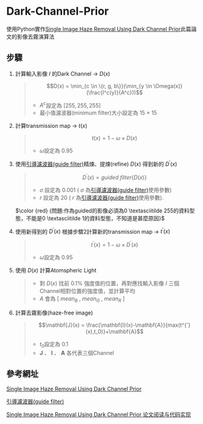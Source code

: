 # Dark-Channel-Prior
使用Python實作[Single Image Haze Removal Using Dark Channel Prior](https://ieeexplore.ieee.org/document/5567108)此篇論文的影像去霧演算法


步驟
---
1. 計算輸入影像 $I$ 的Dark Channel $\rightarrow$ $D(x)$
    
    >$$D(x) = \min_{c \in \{r, g, b\}}(\min_{y \in \Omega(x)} (\frac{I^c(y)}{A^c}))$$
    >* $A^c$設定為 $[255,255,255]$
    >* 最小值濾波器(minimum filter)大小設定為 $15$ $\times$ $15$

2. 計算transmission map $\rightarrow$ $t(x)$
    
    >$$t(x) = 1-\omega\times D(x)$$
    >* $\omega$設定為 $0.95$


3. 使用[引導濾波器(guide filter)](https://ieeexplore.ieee.org/document/6319316)精煉、提煉(refine) $D(x)$ 得到新的 $D^{'}(x)$
    
    >$$D^{'}(x) = guided \ filter \lbrace	D(x) \rbrace$$
    >* $\sigma$ 設定為 $0.001$ ( $\sigma$ 為[引導濾波器(guide filter)](https://ieeexplore.ieee.org/document/6319316)使用參數)
    >* $r$ 設定為 $20$ ( $r$ 為[引導濾波器(guide filter)](https://ieeexplore.ieee.org/document/6319316)使用參數).

   $\color {red} {問題:作為guided的影像必須為0 \textasciitilde 255的資料型態，不能是0 \textasciitilde 1的資料型態，不知道是甚麼原因}$

4. 使用新得到的 $D^{'}(x)$ 根據步驟2計算新的transmission map $\rightarrow$ $t^{'}(x)$
    
    >$$t^{'}(x) = 1-\omega\times D^{'}(x)$$
    >* $\omega$設定為 $0.95$


5. 使用 $D(x)$ 計算Atomspheric Light
    >* 對 $D(x)$ 找前 $0.1\%$ 強度值的位置，再對應找輸入影像 $I$ 三個Channel相對位置的強度值，並計算平均
    >* $A$ 會為 $[$ $mean_B$ , $mean_G$ , $mean_R$ $]$


6. 計算去霧影像(haze-free image)
    
    >$$\mathbf{J}(x) = \frac{\mathbf{I}(x)-\mathbf{A}}{max(t^{'}(x),t_0)}+\mathbf{A}$$
    >* $t_0$設定為 $0.1$
    >* $\mathbf{J}$ 、 $\mathbf{I}$ 、 $\mathbf{A}$ 各代表三個Channel




參考網址
---
[Single Image Haze Removal Using Dark Channel Prior](https://ieeexplore.ieee.org/document/5567108)

[引導濾波器(guide filter)](https://ieeexplore.ieee.org/document/6319316)

[Single Image Haze Removal Using Dark Channel Prior 论文阅读与代码实现](https://blog.csdn.net/qq_40755643/article/details/83347135)
